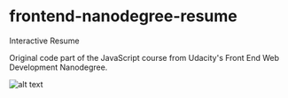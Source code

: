 # frontend-nanodegree-resume
Interactive Resume

Original code part of the JavaScript course from Udacity's Front End Web Development Nanodegree. 

![alt text](databayou/frontend-nanodegree-resume/images/Resume_Luz.png "Databayou Resume")
